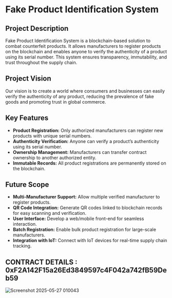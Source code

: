 # Fake Product Identification System

## Project Description ##



Fake Product Identification System is a blockchain-based solution to combat counterfeit products. It allows manufacturers to register products on the blockchain and enables anyone to verify the authenticity of a product using its serial number. This system ensures transparency, immutability, and trust throughout the supply chain.

## Project Vision

Our vision is to create a world where consumers and businesses can easily verify the authenticity of any product, reducing the prevalence of fake goods and promoting trust in global commerce.

## Key Features

- **Product Registration:** Only authorized manufacturers can register new products with unique serial numbers.
- **Authenticity Verification:** Anyone can verify a product’s authenticity using its serial number.
- **Ownership Management:** Manufacturers can transfer contract ownership to another authorized entity.
- **Immutable Records:** All product registrations are permanently stored on the blockchain.

## Future Scope

- **Multi-Manufacturer Support:** Allow multiple verified manufacturer to register products.
- **QR Code Integration:** Generate QR codes linked to blockchain records for easy scanning and verification.
- **User Interface:** Develop a web/mobile front-end for seamless interaction.
- **Batch Registration:** Enable bulk product registration for large-scale manufacturers.
- **Integration with IoT:** Connect with IoT devices for real-time supply chain tracking.

## CONTRACT DETAILS  : 0xF2A142F15a26Ed3849597c4F042a742fB59Deb59
![Screenshot 2025-05-27 010043](https://github.com/user-attachments/assets/6366b72d-7f3f-42c6-a05d-42b32116d3de)

